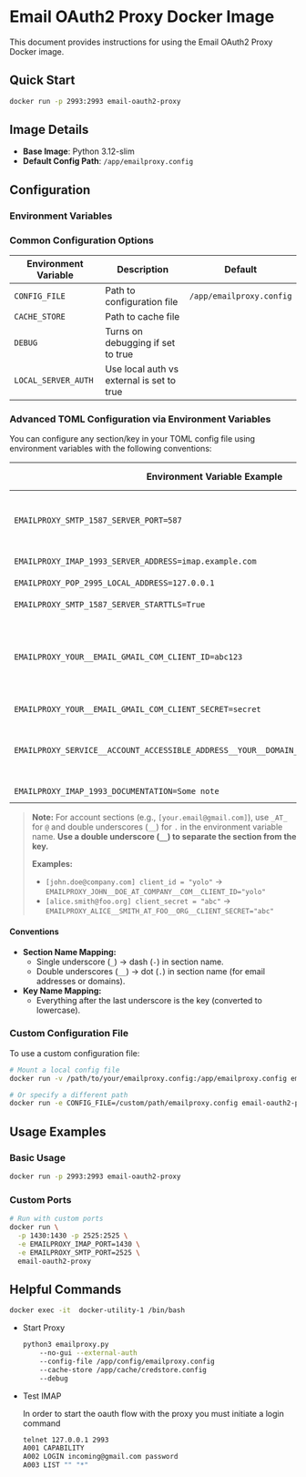 # Email OAuth2 Proxy Docker Image

This document provides instructions for using the Email OAuth2 Proxy Docker image.

## Quick Start

```bash
docker run -p 2993:2993 email-oauth2-proxy
```

## Image Details

- **Base Image**: Python 3.12-slim
- **Default Config Path**: `/app/emailproxy.config`

## Configuration

### Environment Variables

### Common Configuration Options

| Environment Variable | Description                               | Default                  |
|----------------------|-------------------------------------------|--------------------------|
| `CONFIG_FILE`        | Path to configuration file                | `/app/emailproxy.config` |
| `CACHE_STORE`        | Path to cache file                        |                          |
| `DEBUG`              | Turns on debugging if set to true         |                          |
| `LOCAL_SERVER_AUTH`  | Use local auth vs external is set to true |                          |


### Advanced TOML Configuration via Environment Variables

You can configure any section/key in your TOML config file using environment variables with the following conventions:

| Environment Variable Example                              | TOML Section Example         | TOML Key Example      | Resulting Config Line                        | Notes                                                                                 |
|----------------------------------------------------------|-----------------------------|-----------------------|----------------------------------------------|---------------------------------------------------------------------------------------|
| `EMAILPROXY_SMTP_1587_SERVER_PORT=587`                   | `[SMTP-1587]`               | `server_port`         | `server_port = "587"`                        | For server sections, use underscores for dashes.                                      |
| `EMAILPROXY_IMAP_1993_SERVER_ADDRESS=imap.example.com`   | `[IMAP-1993]`               | `server_address`      | `server_address = "imap.example.com"`         |                                                                                       |
| `EMAILPROXY_POP_2995_LOCAL_ADDRESS=127.0.0.1`            | `[POP-2995]`                | `local_address`       | `local_address = "127.0.0.1"`                 |                                                                                       |
| `EMAILPROXY_SMTP_1587_SERVER_STARTTLS=True`              | `[SMTP-1587]`               | `server_starttls`     | `server_starttls = "True"`                    |                                                                                       |
| `EMAILPROXY_YOUR__EMAIL_GMAIL_COM_CLIENT_ID=abc123`      | `[your.email@gmail.com]`    | `client_id`           | `client_id = "abc123"`                        | Use double underscores (`__`) for dots in section names (e.g., email addresses).       |
| `EMAILPROXY_YOUR__EMAIL_GMAIL_COM_CLIENT_SECRET=secret`  | `[your.email@gmail.com]`    | `client_secret`       | `client_secret = "secret"`                     |                                                                                       |
| `EMAILPROXY_SERVICE__ACCOUNT_ACCESSIBLE_ADDRESS__YOUR__DOMAIN_COM_TOKEN_URL=https://...` | `[service.account.accessible.address@your-domain.com]` | `token_url` | `token_url = "https://..."` | Use double underscores for each dot in section name.                                   |
| `EMAILPROXY_IMAP_1993_DOCUMENTATION=Some note`           | `[IMAP-1993]`               | `documentation`       | `documentation = "Some note"`                  |                                                                                       |

> **Note:** For account sections (e.g., `[your.email@gmail.com]`), use `_AT_` for `@` and double underscores (`__`) for `.` in the environment variable name. **Use a double underscore (`__`) to separate the section from the key.**
>
> **Examples:**
> - `[john.doe@company.com] client_id = "yolo"` → `EMAILPROXY_JOHN__DOE_AT_COMPANY__COM__CLIENT_ID="yolo"`
> - `[alice.smith@foo.org] client_secret = "abc"` → `EMAILPROXY_ALICE__SMITH_AT_FOO__ORG__CLIENT_SECRET="abc"`

#### Conventions

- **Section Name Mapping:**
  - Single underscore (`_`) → dash (`-`) in section name.
  - Double underscores (`__`) → dot (`.`) in section name (for email addresses or domains).
- **Key Name Mapping:**
  - Everything after the last underscore is the key (converted to lowercase).

### Custom Configuration File

To use a custom configuration file:

```bash
# Mount a local config file
docker run -v /path/to/your/emailproxy.config:/app/emailproxy.config email-oauth2-proxy

# Or specify a different path
docker run -e CONFIG_FILE=/custom/path/emailproxy.config email-oauth2-proxy
```

## Usage Examples

### Basic Usage

```bash
docker run -p 2993:2993 email-oauth2-proxy
```

### Custom Ports

```bash
# Run with custom ports
docker run \
  -p 1430:1430 -p 2525:2525 \
  -e EMAILPROXY_IMAP_PORT=1430 \
  -e EMAILPROXY_SMTP_PORT=2525 \
  email-oauth2-proxy
```

## Helpful Commands

```bash
docker exec -it  docker-utility-1 /bin/bash
```

- Start Proxy
  ```bash
  python3 emailproxy.py 
      --no-gui --external-auth
      --config-file /app/config/emailproxy.config
      --cache-store /app/cache/credstore.config
      --debug
  ```

- Test IMAP

  In order to start the oauth flow with the proxy you must initiate a login command
  ```bash
  telnet 127.0.0.1 2993
  A001 CAPABILITY
  A002 LOGIN incoming@gmail.com password
  A003 LIST "" "*"
  ```
